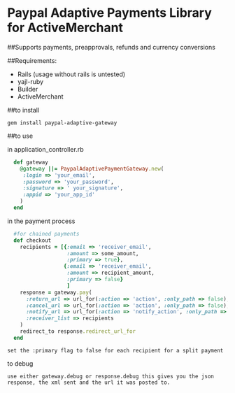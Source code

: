 Paypal Adaptive Payments Library for ActiveMerchant
===================================================

##Supports payments, preapprovals, refunds and currency conversions

##Requirements:

  * Rails (usage without rails is untested)
  * yajl-ruby
  * Builder
  * ActiveMerchant

##to install

  ```gem install paypal-adaptive-gateway```
  
##to use

  in application_controller.rb
  ```ruby
    def gateway
      @gateway ||= PaypalAdaptivePaymentGateway.new(
       :login => 'your_email',
       :password => 'your_password',
       :signature => ' your_signature',
       :appid => 'your_app_id'
      )
    end
  ```
  in the payment process
  ```ruby
    #for chained payments
    def checkout
      recipients = [{:email => 'receiver_email',
                     :amount => some_amount,
                     :primary => true},
                    {:email => 'receiver_email',
                     :amount => recipient_amount,
                     :primary => false}
                     ]
      response = gateway.pay(
        :return_url => url_for(:action => 'action', :only_path => false),
        :cancel_url => url_for(:action => 'action', :only_path => false),
        :notify_url => url_for(:action => 'notify_action', :only_path => false),
        :receiver_list => recipients
      )
      redirect_to response.redirect_url_for
    end
  ```
    set the :primary flag to false for each recipient for a split payment
    
  to debug
  
    use either gateway.debug or response.debug this gives you the json response, the xml sent and the url it was posted to. 
  